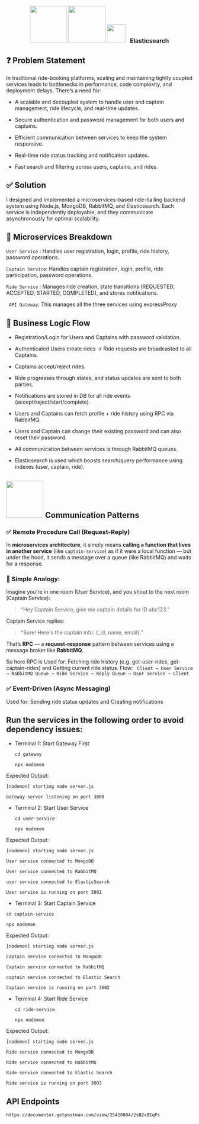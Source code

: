 <p align="center">
  <img src="https://upload.wikimedia.org/wikipedia/commons/d/d9/Node.js_logo.svg" width="100" />
  <img src="https://upload.wikimedia.org/wikipedia/commons/7/71/RabbitMQ_logo.svg" width="100" />
  <img src="https://avatars.githubusercontent.com/u/6764390?s=48&v=4" width="50"/>
  <span style="font-size:16px; margin-left:8px;"><strong>Elasticsearch</strong></span>
</p>


## ❓ Problem Statement
In traditional ride-booking platforms, scaling and maintaining tightly coupled services leads to bottlenecks in performance, code complexity, and deployment delays. There’s a need for:

- A scalable and decoupled system to handle user and captain management, ride lifecycle, and real-time updates.

- Secure authentication and password management for both users and captains.

- Efficient communication between services to keep the system responsive.

- Real-time ride status tracking and notification updates.

- Fast search and filtering across users, captains, and rides.


## ✅ Solution
I designed and implemented a microservices-based ride-hailing backend system using Node.js, MongoDB, RabbitMQ, and Elasticsearch. Each service is independently deployable, and they communicate asynchronously for optimal scalability.

## 🧩 Microservices Breakdown
`User Service` : Handles user registration, login, profile, ride history, password operations.

`Captain Service`: Handles captain registration, login, profile, ride participation, password operations.

`Ride Service` : Manages ride creation, state transitions (REQUESTED, ACCEPTED, STARTED, COMPLETED), and stores notifications.

` API Gateway`: This manages all the three services using expressProxy

## 🔄 Business Logic Flow
- Registration/Login for Users and Captains with password validation.

- Authenticated Users create rides → Ride requests are broadcasted to all Captains.

- Captains accept/reject rides.

- Ride progresses through states, and status updates are sent to both parties.

- Notifications are stored in DB for all ride events (accept/reject/start/complete).

- Users and Captains can fetch profile + ride history using RPC via RabbitMQ.

- Users and Captain can change their existing password and can also reset their password.

- All communication between services is through RabbitMQ queues.

- Elasticsearch is used which boosts search/query performance using indexes (user, captain, ride).

## <img src="https://upload.wikimedia.org/wikipedia/commons/7/71/RabbitMQ_logo.svg" width="100" /> Communication Patterns

### ✅ Remote Procedure Call (Request-Reply)

In **microservices architecture**, it simply means **calling a function that lives in another service** (like `captain-service`) as if it were a local function — but under the hood, it sends a message over a queue (like RabbitMQ) and waits for a response.


### 🧠 Simple Analogy:

Imagine you're in one room (User Service), and you shout to the next room (Captain Service):

> “Hey Captain Service, give me captain details for ID abc123.”
> 

Captain Service replies:

> “Sure! Here's the captain info: {_id, name, email}.”
> 

That’s **RPC** — a **request-response** pattern between services using a message broker like **RabbitMQ**.

So here RPC is Used for: Fetching ride history (e.g. get-user-rides, get-captain-rides) and Getting current ride status.
Flow:
` Client → User Service → RabbitMQ Queue → Ride Service → Reply Queue → User Service → Client`
### ✅ Event-Driven (Async Messaging)

Used for: Sending ride status updates and Creating notifications


## Run the services in the following order to avoid dependency issues:

- Terminal 1: Start Gateway First

  `cd gateway`

  `npx nodemon`

Expected Output:

  
  `[nodemon] starting node server.js`
  
  `Gateway server listening on port 3000`
  

- Terminal 2: Start User Service
 
  `cd user-service`
  
  `npx nodemon`

Expected Output:

`[nodemon] starting node server.js`

`User service connected to MongoDB`

`User service connected to RabbitMQ`

`user service connected to ElasticSearch`

`User service is running on port 3001`


- Terminal 3: Start Captain Service

 `cd captain-service`
  
  `npx nodemon`

Expected Output:

`[nodemon] starting node server.js`

`Captain service connected to MongoDB`

`Captain service connected to RabbitMQ`

`captain service connected to Elastic Search`

`Captain service is running on port 3002`


- Terminal 4: Start Ride Service
 
  `cd ride-service`
  
  `npx nodemon`

Expected Output:

  `[nodemon] starting node server.js`
  
  `Ride service connected to MongoDB`
  
  `Ride service connected to RabbitMQ`
  
  `Ride service connected to Elastic Search`
  
  `Ride service is running on port 3003`

## API Endpoints

`https://documenter.getpostman.com/view/25420804/2sB2xBEqPs`
